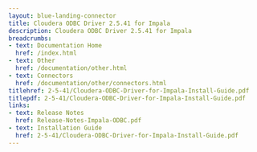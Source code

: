 ```yaml
---
layout: blue-landing-connector
title: Cloudera ODBC Driver 2.5.41 for Impala
description: Cloudera ODBC Driver 2.5.41 for Impala
breadcrumbs:
- text: Documentation Home
  href: /index.html
- text: Other
  href: /documentation/other.html
- text: Connectors
  href: /documentation/other/connectors.html
titlehref: 2-5-41/Cloudera-ODBC-Driver-for-Impala-Install-Guide.pdf
titlepdf: 2-5-41/Cloudera-ODBC-Driver-for-Impala-Install-Guide.pdf
links:
- text: Release Notes
  href: Release-Notes-Impala-ODBC.pdf
- text: Installation Guide
  href: 2-5-41/Cloudera-ODBC-Driver-for-Impala-Install-Guide.pdf
---
```

